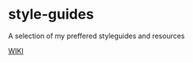 # style-guides
A selection of my preffered styleguides and resources

[WIKI](https://github.com/hildevestol/style-guides-and-resources/wiki)
